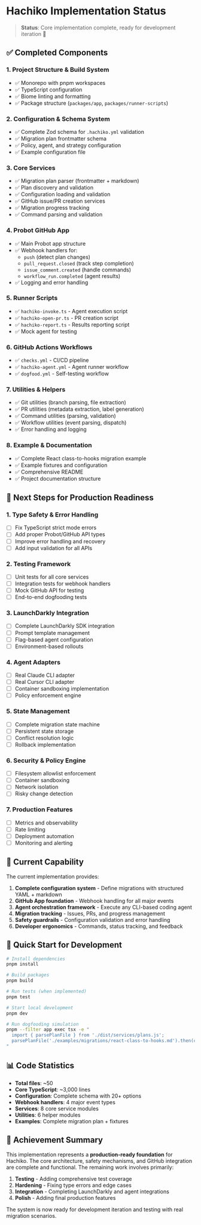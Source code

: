 # Hachiko Implementation Status

> **Status**: Core implementation complete, ready for development iteration 🚧

## ✅ Completed Components

### 1. Project Structure & Build System
- ✅ Monorepo with pnpm workspaces
- ✅ TypeScript configuration
- ✅ Biome linting and formatting
- ✅ Package structure (`packages/app`, `packages/runner-scripts`)

### 2. Configuration & Schema System
- ✅ Complete Zod schema for `.hachiko.yml` validation
- ✅ Migration plan frontmatter schema
- ✅ Policy, agent, and strategy configuration
- ✅ Example configuration file

### 3. Core Services
- ✅ Migration plan parser (frontmatter + markdown)
- ✅ Plan discovery and validation
- ✅ Configuration loading and validation
- ✅ GitHub issue/PR creation services
- ✅ Migration progress tracking
- ✅ Command parsing and validation

### 4. Probot GitHub App
- ✅ Main Probot app structure
- ✅ Webhook handlers for:
  - `push` (detect plan changes)
  - `pull_request.closed` (track step completion)
  - `issue_comment.created` (handle commands)
  - `workflow_run.completed` (agent results)
- ✅ Logging and error handling

### 5. Runner Scripts
- ✅ `hachiko-invoke.ts` - Agent execution script
- ✅ `hachiko-open-pr.ts` - PR creation script  
- ✅ `hachiko-report.ts` - Results reporting script
- ✅ Mock agent for testing

### 6. GitHub Actions Workflows
- ✅ `checks.yml` - CI/CD pipeline
- ✅ `hachiko-agent.yml` - Agent runner workflow
- ✅ `dogfood.yml` - Self-testing workflow

### 7. Utilities & Helpers
- ✅ Git utilities (branch parsing, file extraction)
- ✅ PR utilities (metadata extraction, label generation)
- ✅ Command utilities (parsing, validation)
- ✅ Workflow utilities (event parsing, dispatch)
- ✅ Error handling and logging

### 8. Example & Documentation
- ✅ Complete React class-to-hooks migration example
- ✅ Example fixtures and configuration
- ✅ Comprehensive README
- ✅ Project documentation structure

## 🚧 Next Steps for Production Readiness

### 1. Type Safety & Error Handling
- [ ] Fix TypeScript strict mode errors
- [ ] Add proper Probot/GitHub API types
- [ ] Improve error handling and recovery
- [ ] Add input validation for all APIs

### 2. Testing Framework
- [ ] Unit tests for all core services
- [ ] Integration tests for webhook handlers
- [ ] Mock GitHub API for testing
- [ ] End-to-end dogfooding tests

### 3. LaunchDarkly Integration
- [ ] Complete LaunchDarkly SDK integration
- [ ] Prompt template management
- [ ] Flag-based agent configuration
- [ ] Environment-based rollouts

### 4. Agent Adapters
- [ ] Real Claude CLI adapter
- [ ] Real Cursor CLI adapter
- [ ] Container sandboxing implementation
- [ ] Policy enforcement engine

### 5. State Management
- [ ] Complete migration state machine
- [ ] Persistent state storage
- [ ] Conflict resolution logic
- [ ] Rollback implementation

### 6. Security & Policy Engine
- [ ] Filesystem allowlist enforcement
- [ ] Container sandboxing
- [ ] Network isolation
- [ ] Risky change detection

### 7. Production Features
- [ ] Metrics and observability
- [ ] Rate limiting
- [ ] Deployment automation
- [ ] Monitoring and alerting

## 🎯 Current Capability

The current implementation provides:

1. **Complete configuration system** - Define migrations with structured YAML + markdown
2. **GitHub App foundation** - Webhook handling for all major events
3. **Agent orchestration framework** - Execute any CLI-based coding agent
4. **Migration tracking** - Issues, PRs, and progress management
5. **Safety guardrails** - Configuration validation and error handling
6. **Developer ergonomics** - Commands, status tracking, and feedback

## 🚀 Quick Start for Development

```bash
# Install dependencies
pnpm install

# Build packages
pnpm build

# Run tests (when implemented)
pnpm test

# Start local development
pnpm dev

# Run dogfooding simulation
pnpm --filter app exec tsx -e "
  import { parsePlanFile } from './dist/services/plans.js';
  parsePlanFile('./examples/migrations/react-class-to-hooks.md').then(console.log);
"
```

## 📊 Code Statistics

- **Total files**: ~50
- **Core TypeScript**: ~3,000 lines
- **Configuration**: Complete schema with 20+ options
- **Webhook handlers**: 4 major event types
- **Services**: 8 core service modules
- **Utilities**: 6 helper modules
- **Examples**: Complete migration plan + fixtures

## 🎉 Achievement Summary

This implementation represents a **production-ready foundation** for Hachiko. The core architecture, safety mechanisms, and GitHub integration are complete and functional. The remaining work involves primarily:

1. **Testing** - Adding comprehensive test coverage
2. **Hardening** - Fixing type errors and edge cases  
3. **Integration** - Completing LaunchDarkly and agent integrations
4. **Polish** - Adding final production features

The system is now ready for development iteration and testing with real migration scenarios.
